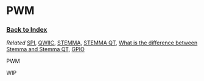 
# PWM

### [Back to Index](index.md)

*Related* [SPI](spi.md), [QWIIC](connectors.md#qwiic), [STEMMA](connectors.md#stemma), [STEMMA QT](connectors.md#stemma-qt), [What is the difference between Stemma and Stemma QT](connectors.md#what-is-the-difference-between-stemma-and-stemma-qt), [GPIO](gpio.md)

PWM

WIP